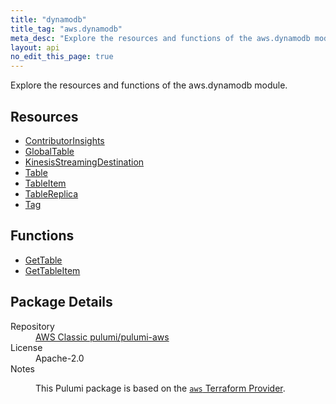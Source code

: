 ```yaml
---
title: "dynamodb"
title_tag: "aws.dynamodb"
meta_desc: "Explore the resources and functions of the aws.dynamodb module."
layout: api
no_edit_this_page: true
---
```


<!-- WARNING: this file was generated by Pulumi Docs Generator. -->
<!-- Do not edit by hand unless you're certain you know what you are doing! -->

Explore the resources and functions of the aws.dynamodb module.

<h2 id="resources">Resources</h2>
<ul class="api">
    <li><a href="contributorinsights/" title="ContributorInsights"><span class="api-symbol api-symbol--resource"></span>ContributorInsights</a></li>
    <li><a href="globaltable/" title="GlobalTable"><span class="api-symbol api-symbol--resource"></span>GlobalTable</a></li>
    <li><a href="kinesisstreamingdestination/" title="KinesisStreamingDestination"><span class="api-symbol api-symbol--resource"></span>KinesisStreamingDestination</a></li>
    <li><a href="table/" title="Table"><span class="api-symbol api-symbol--resource"></span>Table</a></li>
    <li><a href="tableitem/" title="TableItem"><span class="api-symbol api-symbol--resource"></span>TableItem</a></li>
    <li><a href="tablereplica/" title="TableReplica"><span class="api-symbol api-symbol--resource"></span>TableReplica</a></li>
    <li><a href="tag/" title="Tag"><span class="api-symbol api-symbol--resource"></span>Tag</a></li>
</ul>

<h2 id="functions">Functions</h2>
<ul class="api">
    <li><a href="gettable/" title="GetTable"><span class="api-symbol api-symbol--function"></span>GetTable</a></li>
    <li><a href="gettableitem/" title="GetTableItem"><span class="api-symbol api-symbol--function"></span>GetTableItem</a></li>
</ul>

<h2 id="package-details">Package Details</h2>
<dl class="package-details">
	<dt>Repository</dt>
	<dd><a href="https://github.com/pulumi/pulumi-aws">AWS Classic pulumi/pulumi-aws</a></dd>
	<dt>License</dt>
	<dd>Apache-2.0</dd>
	<dt>Notes</dt>
	<dd><p>This Pulumi package is based on the <a href="https://github.com/hashicorp/terraform-provider-aws"><code>aws</code> Terraform Provider</a>.</p>
</dd>
</dl>

